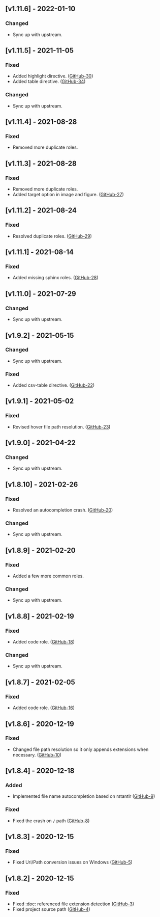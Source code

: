 ## [v1.11.6] - 2022-01-10

### Changed

- Sync up with upstream.

## [v1.11.5] - 2021-11-05

### Fixed

- Added highlight directive. ([GitHub-30](https://github.com/vscode-restructuredtext/snooty-parser/issues/30))
- Added table directive. ([GitHub-34](https://github.com/vscode-restructuredtext/snooty-parser/issues/34))

### Changed

- Sync up with upstream.

## [v1.11.4] - 2021-08-28

### Fixed

- Removed more duplicate roles.

## [v1.11.3] - 2021-08-28

### Fixed

- Removed more duplicate roles.
- Added target option in image and figure. ([GitHub-27](https://github.com/vscode-restructuredtext/snooty-parser/issues/27))

## [v1.11.2] - 2021-08-24

### Fixed

- Resolved duplicate roles. ([GitHub-29](https://github.com/vscode-restructuredtext/snooty-parser/issues/29))

## [v1.11.1] - 2021-08-14

### Fixed

- Added missing sphinx roles. ([GitHub-28](https://github.com/vscode-restructuredtext/snooty-parser/issues/28))

## [v1.11.0] - 2021-07-29

### Changed

- Sync up with upstream.

## [v1.9.2] - 2021-05-15

### Changed

- Sync up with upstream.

### Fixed

- Added csv-table directive. ([GitHub-22](https://github.com/vscode-restructuredtext/snooty-parser/issues/22))

## [v1.9.1] - 2021-05-02

### Fixed

- Revised hover file path resolution. ([GitHub-23](https://github.com/vscode-restructuredtext/snooty-parser/issues/23))

## [v1.9.0] - 2021-04-22

### Changed

- Sync up with upstream.

## [v1.8.10] - 2021-02-26

### Fixed

- Resolved an autocompletion crash. ([GitHub-20](https://github.com/vscode-restructuredtext/snooty-parser/issues/20))

### Changed

- Sync up with upstream.

## [v1.8.9] - 2021-02-20

### Fixed

- Added a few more common roles.

### Changed

- Sync up with upstream.

## [v1.8.8] - 2021-02-19

### Fixed

- Added code role. ([GitHub-18](https://github.com/vscode-restructuredtext/snooty-parser/issues/18))

### Changed

- Sync up with upstream.

## [v1.8.7] - 2021-02-05

### Fixed

- Added code role. ([GitHub-16](https://github.com/vscode-restructuredtext/snooty-parser/issues/16))

## [v1.8.6] - 2020-12-19

### Fixed

- Changed file path resolution so it only appends extensions when necessary. ([GitHub-10](https://github.com/vscode-restructuredtext/snooty-parser/issues/10))

## [v1.8.4] - 2020-12-18

### Added

- Implemented file name autocompletion based on rstantlr ([GitHub-9](https://github.com/vscode-restructuredtext/snooty-parser/issues/9))

### Fixed

- Fixed the crash on `/` path ([GitHub-8](https://github.com/vscode-restructuredtext/snooty-parser/issues/8))

## [v1.8.3] - 2020-12-15

### Fixed

- Fixed Uri/Path conversion issues on Windows ([GitHub-5](https://github.com/vscode-restructuredtext/snooty-parser/issues/5))

## [v1.8.2] - 2020-12-15

### Fixed

- Fixed :doc: referenced file extension detection ([GitHub-3](https://github.com/vscode-restructuredtext/snooty-parser/issues/3))
- Fixed project source path ([GitHub-4](https://github.com/vscode-restructuredtext/snooty-parser/issues/4))
